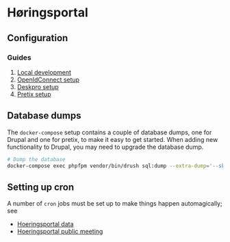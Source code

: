 # Høringsportal

## Configuration

### Guides

1. [Local development](documentation/localDevelopment.md)
2. [OpenIdConnect setup](documentation/openIdConnect.md)
3. [Deskpro setup](web/modules/custom/hoeringsportal_deskpro/README.md)
4. [Pretix setup](documentation/pretix.md)

## Database dumps

The `docker-compose` setup contains a couple of database dumps, one for Drupal
and one for pretix, to make it easy to get started. When adding new
functionality to Drupal, you may need to upgrade the database dump.

```sh
# Dump the database
docker-compose exec phpfpm vendor/bin/drush sql:dump --extra-dump='--skip-column-statistics' --structure-tables-list="cache,cache_*,advancedqueue,history,search_*,sessions,watchdog" --gzip --result-file=/app/.docker/drupal/dumps/drupal.sql
```

## Setting up cron

A number of `cron` jobs must be set up to make things happen automagically; see

* [Hoeringsportal data](web/modules/custom/hoeringsportal_data/README.md)
* [Hoeringsportal public meeting](web/modules/custom/hoeringsportal_public_meeting/README.md)
